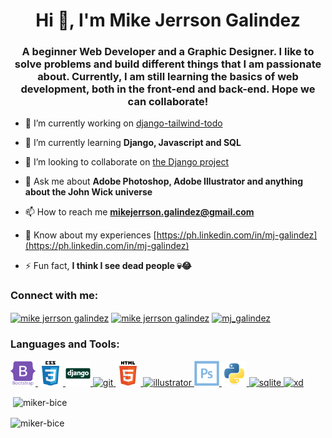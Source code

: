 <h1 align="center">Hi 👋, I'm Mike Jerrson Galindez</h1>
<h3 align="center">A beginner Web Developer and a Graphic Designer. I like to solve problems and build different
things that I am passionate about. Currently, I am still learning the basics of web development, both in the front-end and back-end. Hope we can collaborate!</h3>

- 🔭 I’m currently working on [django-tailwind-todo](https://github.com/miker-bice/django_tailwind_todo)

- 🌱 I’m currently learning **Django, Javascript and SQL**

- 👯 I’m looking to collaborate on [the Django project](https://github.com/django/django)

- 💬 Ask me about **Adobe Photoshop, Adobe Illustrator and anything about the John Wick universe**

- 📫 How to reach me **mikejerrson.galindez@gmail.com**

- 📄 Know about my experiences [https://ph.linkedin.com/in/mj-galindez](https://ph.linkedin.com/in/mj-galindez)

- ⚡ Fun fact, **I think I see dead people 💀😂**

<h3 align="left">Connect with me:</h3>
<p align="left">
<a href="https://linkedin.com/in/mj-galindez" target="blank"><img align="center" src="https://raw.githubusercontent.com/rahuldkjain/github-profile-readme-generator/master/src/images/icons/Social/linked-in-alt.svg" alt="mike jerrson galindez" height="30" width="40" /></a>
<a href="https://fb.com/mikejerrson" target="blank"><img align="center" src="https://raw.githubusercontent.com/rahuldkjain/github-profile-readme-generator/master/src/images/icons/Social/facebook.svg" alt="mike jerrson galindez" height="30" width="40" /></a>
<a href="https://instagram.com/mj_galindez" target="blank"><img align="center" src="https://raw.githubusercontent.com/rahuldkjain/github-profile-readme-generator/master/src/images/icons/Social/instagram.svg" alt="mj_galindez" height="30" width="40" /></a>
</p>

<h3 align="left">Languages and Tools:</h3>
<p align="left"> <a href="https://getbootstrap.com" target="_blank" rel="noreferrer"> <img src="https://raw.githubusercontent.com/devicons/devicon/master/icons/bootstrap/bootstrap-plain-wordmark.svg" alt="bootstrap" width="40" height="40"/> </a> <a href="https://www.w3schools.com/css/" target="_blank" rel="noreferrer"> <img src="https://raw.githubusercontent.com/devicons/devicon/master/icons/css3/css3-original-wordmark.svg" alt="css3" width="40" height="40"/> </a> <a href="https://www.djangoproject.com/" target="_blank" rel="noreferrer"> <img src="https://raw.githubusercontent.com/devicons/devicon/master/icons/django/django-original.svg" alt="django" width="40" height="40"/> </a> <a href="https://git-scm.com/" target="_blank" rel="noreferrer"> <img src="https://www.vectorlogo.zone/logos/git-scm/git-scm-icon.svg" alt="git" width="40" height="40"/> </a> <a href="https://www.w3.org/html/" target="_blank" rel="noreferrer"> <img src="https://raw.githubusercontent.com/devicons/devicon/master/icons/html5/html5-original-wordmark.svg" alt="html5" width="40" height="40"/> </a> <a href="https://www.adobe.com/in/products/illustrator.html" target="_blank" rel="noreferrer"> <img src="https://www.vectorlogo.zone/logos/adobe_illustrator/adobe_illustrator-icon.svg" alt="illustrator" width="40" height="40"/> </a> <a href="https://www.photoshop.com/en" target="_blank" rel="noreferrer"> <img src="https://raw.githubusercontent.com/devicons/devicon/master/icons/photoshop/photoshop-line.svg" alt="photoshop" width="40" height="40"/> </a> <a href="https://www.python.org" target="_blank" rel="noreferrer"> <img src="https://raw.githubusercontent.com/devicons/devicon/master/icons/python/python-original.svg" alt="python" width="40" height="40"/> </a> <a href="https://www.sqlite.org/" target="_blank" rel="noreferrer"> <img src="https://www.vectorlogo.zone/logos/sqlite/sqlite-icon.svg" alt="sqlite" width="40" height="40"/> </a> <a href="https://www.adobe.com/products/xd.html" target="_blank" rel="noreferrer"> <img src="https://cdn.worldvectorlogo.com/logos/adobe-xd.svg" alt="xd" width="40" height="40"/> </a> </p>

<p>&nbsp;<img align="center" src="https://github-readme-stats.vercel.app/api?username=miker-bice&show_icons=true&locale=en" alt="miker-bice" /></p>

<p><img align="center" src="https://github-readme-streak-stats.herokuapp.com/?user=miker-bice&" alt="miker-bice" /></p>


<!--
**miker-bice/miker-bice** is a ✨ _special_ ✨ repository because its `README.md` (this file) appears on your GitHub profile.

Here are some ideas to get you started:

- 🔭 I’m currently working on ...
- 🌱 I’m currently learning ...
- 👯 I’m looking to collaborate on ...
- 🤔 I’m looking for help with ...
- 💬 Ask me about ...
- 📫 How to reach me: ...
- 😄 Pronouns: ...
- ⚡ Fun fact: ...
-->
